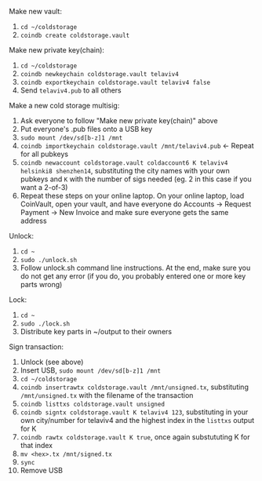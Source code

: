 Make new vault:

1. `cd ~/coldstorage`
2. `coindb create coldstorage.vault`

Make new private key(chain):

1. `cd ~/coldstorage`
2. `coindb newkeychain coldstorage.vault telaviv4`
3. `coindb exportkeychain coldstorage.vault telaviv4 false`
4. Send `telaviv4.pub` to all others

Make a new cold storage multisig:

1. Ask everyone to follow "Make new private key(chain)" above
2. Put everyone's .pub files onto a USB key
3. `sudo mount /dev/sd[b-z]1 /mnt`
4. `coindb importkeychain coldstorage.vault /mnt/telaviv4.pub` <- Repeat for all pubkeys
5. `coindb newaccount coldstorage.vault coldaccount6 K telaviv4 helsinki8 shenzhen14`, substituting the city names with your own pubkeys and `K` with the number of sigs needed (eg. 2 in this case if you want a 2-of-3)
6. Repeat these steps on your online laptop. On your online laptop, load CoinVault, open your vault, and have everyone do Accounts -> Request Payment -> New Invoice and make sure everyone gets the same address

Unlock:

1. `cd ~`
2. `sudo ./unlock.sh`
3. Follow unlock.sh command line instructions. At the end, make sure you do not get any error (if you do, you probably entered one or more key parts wrong)

Lock:

1. `cd ~`
2. `sudo ./lock.sh`
3. Distribute key parts in ~/output to their owners

Sign transaction:

1. Unlock (see above)
2. Insert USB, `sudo mount /dev/sd[b-z]1 /mnt`
3. `cd ~/coldstorage`
4. `coindb insertrawtx coldstorage.vault /mnt/unsigned.tx`, substituting `/mnt/unsigned.tx` with the filename of the transaction
5. `coindb listtxs coldstorage.vault unsigned`
6. `coindb signtx coldstorage.vault K telaviv4 123`, substituting in your own city/number for telaviv4 and the highest index in the `listtxs` output for K
7. `coindb rawtx coldstorage.vault K true`, once again substututing K for that index
8. `mv <hex>.tx /mnt/signed.tx`
9. `sync`
10. Remove USB